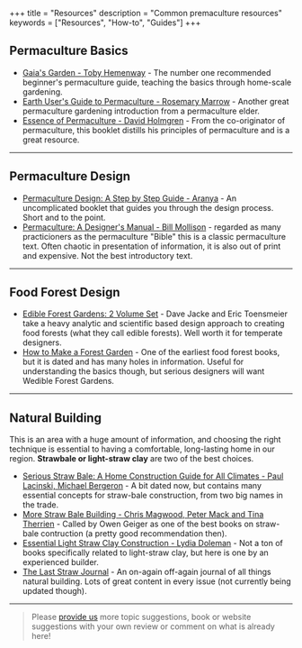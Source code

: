 +++
title = "Resources"
description = "Common premaculture resources"
keywords = ["Resources", "How-to", "Guides"]
+++

## Permaculture Basics

* [Gaia's Garden - Toby Hemenway](https://www.goodreads.com/book/show/136542.Gaia_s_Garden) - The number one recommended beginner's permaculture guide, teaching the basics through home-scale gardening.
* [Earth User's Guide to Permaculture - Rosemary Marrow](https://www.goodreads.com/book/show/381992.Earth_User_s_Guide_to_Permaculture) - Another great permaculture gardening introduction from a permaculture elder.
* [Essence of Permaculture - David Holmgren](https://www.goodreads.com/book/show/4862436-essence-of-permaculture) - From the co-originator of permaculture, this booklet distills his principles of permaculture and is a great resource.

---

## Permaculture Design

* [Permaculture Design: A Step by Step Guide - Aranya](https://www.goodreads.com/book/show/13665169-permaculture-design) - An uncomplicated booklet that guides you through the design process. Short and to the point.
* [Permaculture: A Designer's Manual - Bill Mollison](https://www.goodreads.com/book/show/381988.Permaculture) - regarded as many practicioners as the permaculture "Bible" this is a classic permaculture text. Often chaotic in presentation of information, it is also out of print and expensive. Not the best introductory text.

---

## Food Forest Design
* [Edible Forest Gardens: 2 Volume Set](https://www.goodreads.com/book/show/831196.Edible_Forest_Gardens) - Dave Jacke and Eric Toensmeier take a heavy analytic and scientific based design approach to creating food forests (what they call edible forests). Well worth it for temperate designers.
* [How to Make a Forest Garden](https://www.goodreads.com/book/show/1292427.How_to_Make_a_Forest_Garden) - One of the earliest food forest books, but it is dated and has many holes in information. Useful for understanding the basics though, but serious designers will want Wedible Forest Gardens.

---

## Natural Building
This is an area with a huge amount of information, and choosing the right technique is essential to having a comfortable, long-lasting home in our region. **Strawbale or light-straw clay** are two of the best choices.

* [Serious Straw Bale: A Home Construction Guide for All Climates - Paul Lacinski,  Michael Bergeron](https://www.goodreads.com/book/show/664515.Serious_Straw_Bale) - A bit dated now, but contains many essential concepts for straw-bale construction, from two big names in the trade.
* [More Straw Bale Building - Chris Magwood, Peter Mack and Tina Therrien](https://www.goodreads.com/book/show/861166.More_Straw_Bale_Building) - Called by Owen Geiger as one of the best books on straw-bale contruction (a pretty good recommendation then).
* [Essential Light Straw Clay Construction - Lydia Doleman](https://www.goodreads.com/book/show/31944790-essential-light-straw-clay-construction) - Not a ton of books specifically related to light-straw clay, but here is one by an experienced builder.
* [The Last Straw Journal](https://thelaststraw.org/) - An on-again off-again journal of all things natural building. Lots of great content in every issue (not currently being updated though).

---
> Please [provide us](/contact) more topic suggestions, book or website suggestions with your own review or comment on what is already here!
